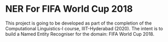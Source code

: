 # NER For FIFA World Cup 2018
This project is going to be developed as part of the completion of the Computational Linguistics-I course, IIIT-Hyderabad (2020). The intent is to build a Named Entity Recogniser for the domain: FIFA World Cup 2018.
